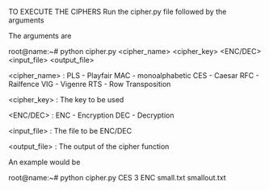 TO EXECUTE THE CIPHERS
Run the cipher.py file followed by the arguments

The arguments are

root@name:~# python cipher.py <cipher_name> <cipher_key> <ENC/DEC> <input_file> <output_file>

<cipher_name> : 
                PLS - Playfair
                MAC - monoalphabetic
                CES - Caesar
                RFC - Railfence
                VIG - Vigenre
                RTS - Row Transposition

<cipher_key> : The key to be used

<ENC/DEC> : ENC - Encryption
            DEC - Decryption

<input_file> : The file to be ENC/DEC

<output_file> : The output of the cipher function

An example would be

root@name:~# python cipher.py CES 3 ENC small.txt smallout.txt